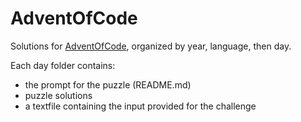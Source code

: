 # AdventOfCode

Solutions for [AdventOfCode](https://adventofcode.com), organized by year, language, then day.  

Each day folder contains:
- the prompt for the puzzle (README.md)
- puzzle solutions
- a textfile containing the input provided for the challenge
